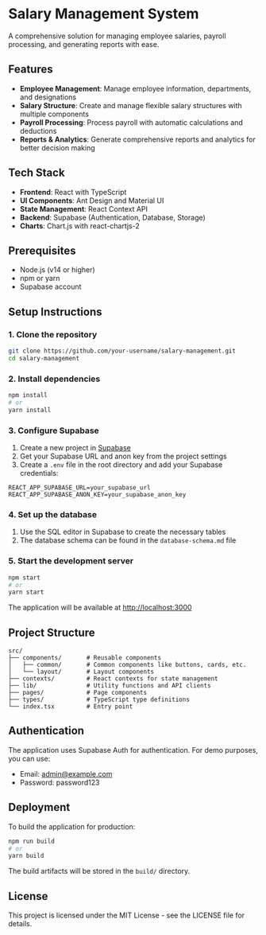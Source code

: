 # Salary Management System

A comprehensive solution for managing employee salaries, payroll processing, and generating reports with ease.

## Features

- **Employee Management**: Manage employee information, departments, and designations
- **Salary Structure**: Create and manage flexible salary structures with multiple components
- **Payroll Processing**: Process payroll with automatic calculations and deductions
- **Reports & Analytics**: Generate comprehensive reports and analytics for better decision making

## Tech Stack

- **Frontend**: React with TypeScript
- **UI Components**: Ant Design and Material UI
- **State Management**: React Context API
- **Backend**: Supabase (Authentication, Database, Storage)
- **Charts**: Chart.js with react-chartjs-2

## Prerequisites

- Node.js (v14 or higher)
- npm or yarn
- Supabase account

## Setup Instructions

### 1. Clone the repository

```bash
git clone https://github.com/your-username/salary-management.git
cd salary-management
```

### 2. Install dependencies

```bash
npm install
# or
yarn install
```

### 3. Configure Supabase

1. Create a new project in [Supabase](https://supabase.io)
2. Get your Supabase URL and anon key from the project settings
3. Create a `.env` file in the root directory and add your Supabase credentials:

```
REACT_APP_SUPABASE_URL=your_supabase_url
REACT_APP_SUPABASE_ANON_KEY=your_supabase_anon_key
```

### 4. Set up the database

1. Use the SQL editor in Supabase to create the necessary tables
2. The database schema can be found in the `database-schema.md` file

### 5. Start the development server

```bash
npm start
# or
yarn start
```

The application will be available at [http://localhost:3000](http://localhost:3000)

## Project Structure

```
src/
├── components/       # Reusable components
│   ├── common/       # Common components like buttons, cards, etc.
│   └── layout/       # Layout components
├── contexts/         # React contexts for state management
├── lib/              # Utility functions and API clients
├── pages/            # Page components
├── types/            # TypeScript type definitions
└── index.tsx         # Entry point
```

## Authentication

The application uses Supabase Auth for authentication. For demo purposes, you can use:

- Email: admin@example.com
- Password: password123

## Deployment

To build the application for production:

```bash
npm run build
# or
yarn build
```

The build artifacts will be stored in the `build/` directory.

## License

This project is licensed under the MIT License - see the LICENSE file for details.